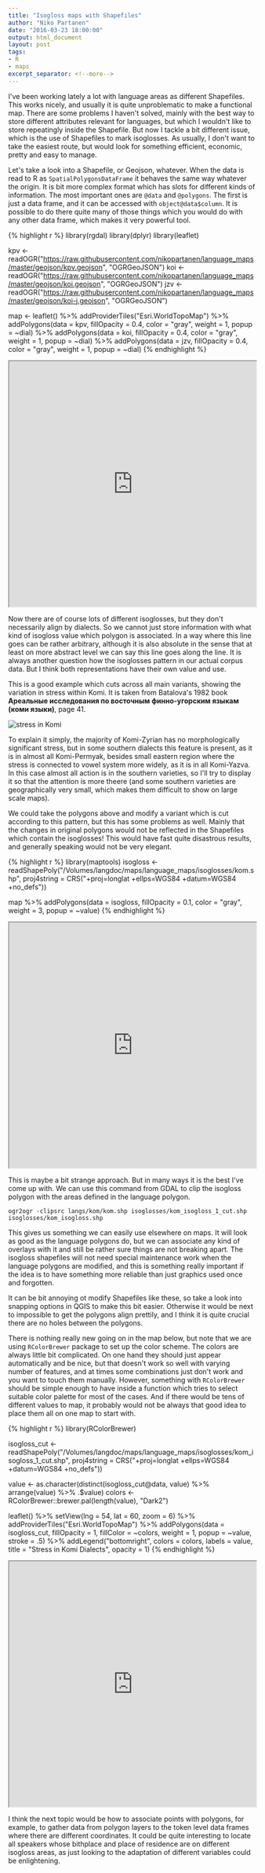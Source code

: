```yaml
---
title: "Isogloss maps with Shapefiles"
author: "Niko Partanen"
date: "2016-03-23 18:00:00"
output: html_document
layout: post
tags:
- R
- maps
excerpt_separator: <!--more-->
---
```


I've been working lately a lot with language areas as different Shapefiles. This works nicely, and usually it is quite unproblematic to make a functional map. There are some problems I haven't solved, mainly with the best way to store different attributes relevant for languages, but which I wouldn't like to store repeatingly inside the Shapefile. But now I tackle a bit different issue, which is the use of Shapefiles to mark isoglosses. As usually, I don't want to take the easiest route, but would look for something efficient, economic, pretty and easy to manage. <!--more-->

Let's take a look into a Shapefile, or Geojson, whatever. When the data is read to R as `SpatialPolygonsDataFrame` it behaves the same way whatever the origin. It is bit more complex format which has slots for different kinds of information. The most important ones are `@data` and `@polygons`. The first is just a data frame, and it can be accessed with `object@data$column`. It is possible to do there quite many of those things which you would do with any other data frame, which makes it very powerful tool.


{% highlight r %}
library(rgdal)
library(dplyr)
library(leaflet)

kpv <- readOGR("https://raw.githubusercontent.com/nikopartanen/language_maps/master/geojson/kpv.geojson", "OGRGeoJSON")
koi <- readOGR("https://raw.githubusercontent.com/nikopartanen/language_maps/master/geojson/koi.geojson", "OGRGeoJSON")
jzv <- readOGR("https://raw.githubusercontent.com/nikopartanen/language_maps/master/geojson/koi-j.geojson", "OGRGeoJSON")

map <- leaflet() %>%
              addProviderTiles("Esri.WorldTopoMap") %>%
    addPolygons(data = kpv,
              fillOpacity = 0.4, 
              color = "gray", 
              weight = 1,
              popup = ~dial) %>%
    addPolygons(data = koi,
              fillOpacity = 0.4, 
              color = "gray", 
              weight = 1,
              popup = ~dial) %>%
    addPolygons(data = jzv,
              fillOpacity = 0.4, 
              color = "gray", 
              weight = 1,
              popup = ~dial)
{% endhighlight %}

<iframe width="100%" height="500" src="http://nikopartanen.github.io/language_maps/webmap/komi_basic.html"></iframe>

Now there are of course lots of different isoglosses, but they don't necessarily align by dialects. So we cannot just store information with what kind of isogloss value which polygon is associated. In a way where this line goes can be rather arbitrary, although it is also absolute in the sense that at least on more abstract level we can say this line goes along the line. It is always another question how the isoglosses pattern in our actual corpus data. But I think both representations have their own value and use.

This is a good example which cuts across all main variants, showing the variation in stress within Komi. It is taken from Batalova's 1982 book **Ареальные исследования по восточным финно-угорским языкам (коми языки)**, page 41.

![stress in Komi](/media/figures/batalova1982a-41.png)

To explain it simply, the majority of Komi-Zyrian has no morphologically significant stress, but in some southern dialects this feature is present, as it is in almost all Komi-Permyak, besides small eastern region where the stress is connected to vowel system more widely, as it is in all Komi-Yazva. In this case almost all action is in the southern varieties, so I'll try to display it so that the attention is more theere (and some southern varieties are geographically very small, which makes them difficult to show on large scale maps).

We could take the polygons above and modify a variant which is cut according to this pattern, but this has some problems as well. Mainly that the changes in original polygons would not be reflected in the Shapefiles which contain the isoglosses! This would have fast quite disastrous results, and generally speaking would not be very elegant.


{% highlight r %}
library(maptools)
isogloss <- readShapePoly("/Volumes/langdoc/maps/language_maps/isoglosses/kom.shp", proj4string = CRS("+proj=longlat +ellps=WGS84 +datum=WGS84 +no_defs"))

map %>% addPolygons(data = isogloss,
              fillOpacity = 0.1, 
              color = "gray", 
              weight = 3,
              popup = ~value)
{% endhighlight %}

<iframe width="100%" height="500" src="http://nikopartanen.github.io/language_maps/webmap/komi_isogloss_blobs.html"></iframe>

This is maybe a bit strange approach. But in many ways it is the best I've come up with. We can use this command from GDAL to clip the isogloss polygon with the areas defined in the language polygon.

    ogr2ogr -clipsrc langs/kom/kom.shp isoglosses/kom_isogloss_1_cut.shp isoglosses/kom_isogloss.shp

This gives us something we can easily use elsewhere on maps. It will look as good as the language polygons do, but we can associate any kind of overlays with it and still be rather sure things are not breaking apart. The isogloss shapefiles will not need special maintenance work when the language polygons are modified, and this is something really important if the idea is to have something more reliable than just graphics used once and forgotten.

It can be bit annoying ot modify Shapefiles like these, so take a look into snapping options in QGIS to make this bit easier. Otherwise it would be next to impossible to get the polygons align prettily, and I think it is quite crucial there are no holes between the polygons.

There is nothing really new going on in the map below, but note that we are using `RColorBrewer` package to set up the color scheme. The colors are always little bit complicated. On one hand they should just appear automatically and be nice, but that doesn't work so well with varying number of features, and at times some combinations just don't work and you want to touch them manually. However, something with `RColorBrewer` should be simple enough to have inside a function which tries to select suitable color palette for most of the cases. And if there would be tens of different values to map, it probably would not be always that good idea to place them all on one map to start with.


{% highlight r %}
library(RColorBrewer)

isogloss_cut <- readShapePoly("/Volumes/langdoc/maps/language_maps/isoglosses/kom_isogloss_1_cut.shp", proj4string = CRS("+proj=longlat +ellps=WGS84 +datum=WGS84 +no_defs"))

value <- as.character(distinct(isogloss_cut@data, value) %>% arrange(value) %>% .$value) 
colors <- RColorBrewer::brewer.pal(length(value), "Dark2")

leaflet() %>% setView(lng = 54, lat = 60, zoom = 6) %>% 
    addProviderTiles("Esri.WorldTopoMap") %>%
    addPolygons(data = isogloss_cut,
              fillOpacity = 1,
              fillColor = ~colors,
              weight = 1,
              popup = ~value,
              stroke = .5) %>%
  addLegend("bottomright", colors = colors, labels = value,
    title = "Stress in Komi Dialects",
    opacity = 1)
{% endhighlight %}

<iframe width="100%" height="500" src="http://nikopartanen.github.io/language_maps/webmap/komi_isogloss_stress.html"></iframe>

I think the next topic would be how to associate points with polygons, for example, to gather data from polygon layers to the token level data frames where there are different coordinates. It could be quite interesting to locate all speakers whose bithplace and place of residence are on different isogloss areas, as just looking to the adaptation of different variables could be enlightening.

